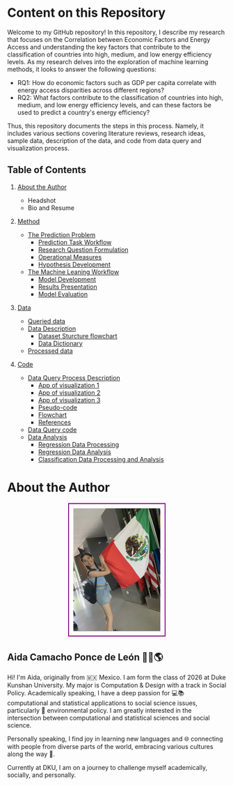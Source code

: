 # Content on this Repository

Welcome to my GitHub repository! In this repository, I describe my research that focuses on the Correlation between Economic Factors and Energy Access and understanding the key factors that contribute to the classification of countries into high, medium, and low energy efficiency levels. As my research delves into the exploration of machine learning methods, it looks to answer the following questions:
- RQ1: How do economic factors such as GDP per capita correlate with energy access disparities across different regions?
- RQ2: What factors contribute to the classification of countries into high, medium, and low energy efficiency levels, and can these factors be used to predict a country's energy efficiency?

Thus, this repository documents the steps in this process. Namely, it includes various sections covering literature reviews, research ideas, sample data, description of the data, and code from data query and visualization process.


## Table of Contents

1. [About the Author](./README.md#about-the-author)
      - Headshot
      - Bio and Resume

2. [Method](method/Readme.md)
   - [The Prediction Problem](./method/Readme.md#11-the-prediction-problem)
      - [Prediction Task Workflow](./method/Readme.md#prediction-task-workflow)
      - [Research Question Formulation](./method/Readme.md#research-question-formulation)
      - [Operational Measures](./method/Readme.md#operational-measures) 
      - [Hypothesis Development](./method/Readme.md#hypothesis-development)
   - [The Machine Leaning Workflow](./method/Readme.md#12-the-machine-learning-workflow)
      - [Model Development](./method/Readme.md#model-development) 
      - [Results Presentation](./method/Readme.md#results-presentation)
      - [Model Evaluation](./method/Readme.md#model-evaluation)   
      
3. [Data](data/Readme.md)
   - [Queried data](./data/Queried_data)
   - [Data Description](./data/Readme.md)
      - [Dataset Sturcture flowchart](./data/Readme.md#dataset-structure)
      - [Data Dictionary](./data/Readme.md#data-dictionary)
   - [Processed data](./data/Processed_data)

4. [Code](code/Readme.md)
   - [Data Query Process Description](./code/Readme.md#data-query)
      - [App of visualization 1](./code/Readme.md#visualization-1)
      - [App of visualization 2](./code/Readme.md#visualization-2)
      - [App of visualization 3](./code/Readme.md#visualization-3)
      - [Pseudo-code](./code/Readme.md#data-query-process-pseudo-code)
      - [Flowchart](./code/Readme.md#data-query-flowchart)
      - [References](./code/Readme.md#references)
   - [Data Query code](./code/data_query)
   - [Data Analysis](./code/data_analysis)
      - [Regression Data Processing](./code/Data_Processing_Regression.ipynb)
      - [Regression Data Analysis](./code/Data_Analysis_Regression.ipynb)
      - [Classification Data Processing and Analysis](./code/Analysis_Processing_Classification.ipynb)


# About the Author
<p align="center">
  <kbd>
    <img src="photo.png" alt="Aida's Photo" width="200" style="border: 2px solid purple !important; padding: 10px;"/>
  </kbd>
</p>

## Aida Camacho Ponce de León 👩‍💻🌎

Hi! I'm Aida, originally from 🇲🇽 Mexico. I am form the class of 2026 at Duke Kunshan University. My major is Computation & Design with a track in Social Policy. Academically speaking, I have a deep passion for 💻📚 computational and statistical applications to social science issues, particularly 🌱 environmental policy. I am greatly interested in the intersection between computational and statistical sciences and social science. 

Personally speaking, I find joy in learning new languages and 🌐 connecting with people from diverse parts of the world, embracing various cultures along the way 🌟.

Currently at DKU, I am on a journey to challenge myself academically, socially, and personally.

